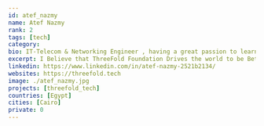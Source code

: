 ```yaml
---
id: atef_nazmy
name: Atef Nazmy
rank: 2
tags: [tech]
category:
bio: IT-Telecom & Networking Engineer , having a great passion to learn more about new technologies.
excerpt: I Believe that ThreeFold Foundation Drives the world to be Better and Greener.
linkedin: https://www.linkedin.com/in/atef-nazmy-2521b2134/
websites: https://threefold.tech
image: ./atef_nazmy.jpg
projects: [threefold_tech]
countries: [Egypt]
cities: [Cairo]
private: 0
---
```


